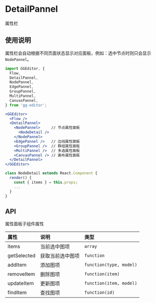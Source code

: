 # DetailPannel

属性栏

## 使用说明

属性栏会自动根据不同页面状态显示对应面板，例如：选中节点时则只会显示 `NodePannel`。

```jsx
import GGEditor, {
  Flow,
  DetailPannel,
  NodePannel,
  EdgePannel,
  GroupPannel,
  MultiPannel,
  CanvasPannel,
} from 'gg-editor';

<GGEditor>
  <Flow />
  <DetailPannel>
    <NodePannel>     // 节点属性面板
      <NodeDetail />
    </NodePannel>
    <EdgePannel />   // 边线属性面板
    <GroupPannel />  // 群组属性面板
    <MultiPannel />  // 多选属性面板
    <CanvasPannel /> // 画布属性面板
  </DetailPannel>
</GGEditor>
```

```jsx
class NodeDetail extends React.Component {
  render() {
    const { items } = this.props;
    ...
  }
}
```

## API

属性面板子组件属性

| 属性 | 说明 | 类型 |
| :--- | :--- | :--- |
| items | 当前选中图项 | `array` |
| getSelected | 获取当前选中图项 | `function` |
| addItem | 添加图项 | `function(type, model)` |
| removeItem | 删除图项 | `function(item)` |
| updateItem | 更新图项 | `function(item, model)` |
| findItem | 查找图项 | `function(id)` |


